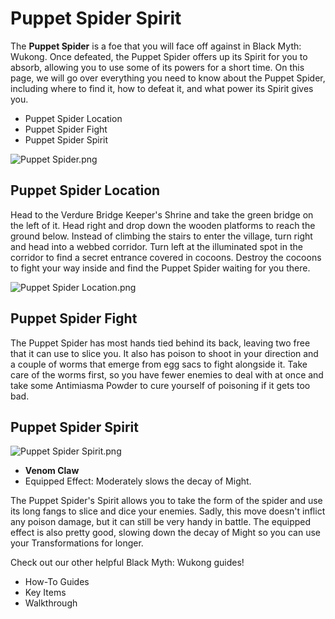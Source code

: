 # Puppet Spider Spirit

The **Puppet Spider** is a foe that you will face off against in Black Myth: Wukong. Once defeated, the Puppet Spider offers up its Spirit for you to absorb, allowing you to use some of its powers for a short time. On this page, we will go over everything you need to know about the Puppet Spider, including where to find it, how to defeat it, and what power its Spirit gives you. 

  * Puppet Spider Location
  * Puppet Spider Fight
  * Puppet Spider Spirit

![Puppet Spider.png](https://oyster.ignimgs.com/mediawiki/apis.ign.com/black-myth-wukong/7/72/Puppet_Spider.png)

## Puppet Spider Location

Head to the Verdure Bridge Keeper's Shrine and take the green bridge on the left of it. Head right and drop down the wooden platforms to reach the ground below. Instead of climbing the stairs to enter the village, turn right and head into a webbed corridor. Turn left at the illuminated spot in the corridor to find a secret entrance covered in cocoons. Destroy the cocoons to fight your way inside and find the Puppet Spider waiting for you there. 

![Puppet Spider Location.png](https://oyster.ignimgs.com/mediawiki/apis.ign.com/black-myth-wukong/0/03/Puppet_Spider_Location.png)

## Puppet Spider Fight

The Puppet Spider has most hands tied behind its back, leaving two free that it can use to slice you. It also has poison to shoot in your direction and a couple of worms that emerge from egg sacs to fight alongside it. Take care of the worms first, so you have fewer enemies to deal with at once and take some Antimiasma Powder to cure yourself of poisoning if it gets too bad. 

## Puppet Spider Spirit

![Puppet Spider Spirit.png](https://oyster.ignimgs.com/mediawiki/apis.ign.com/black-myth-wukong/b/ba/Puppet_Spider_Spirit.png)

  * **Venom Claw**
  * Equipped Effect: Moderately slows the decay of Might. 

The Puppet Spider's Spirit allows you to take the form of the spider and use its long fangs to slice and dice your enemies. Sadly, this move doesn't inflict any poison damage, but it can still be very handy in battle. The equipped effect is also pretty good, slowing down the decay of Might so you can use your Transformations for longer. 

Check out our other helpful Black Myth: Wukong guides! 

  * How-To Guides
  * Key Items
  * Walkthrough

